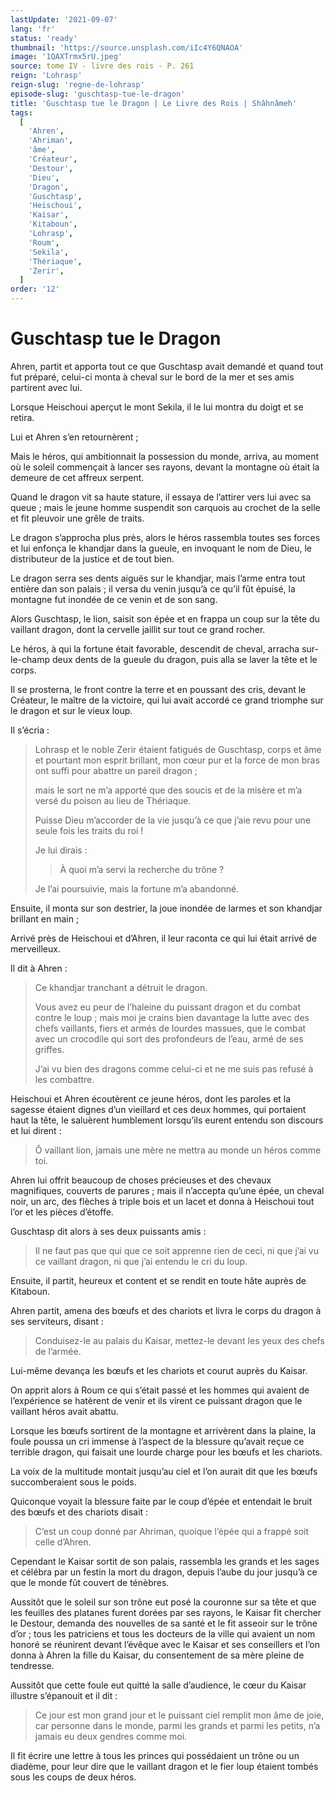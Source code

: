 ```yaml
---
lastUpdate: '2021-09-07'
lang: 'fr'
status: 'ready'
thumbnail: 'https://source.unsplash.com/iIc4Y6QNAOA'
image: '1QAXTrmx5rU.jpeg'
source: tome IV - livre des rois - P. 261
reign: 'Lohrasp'
reign-slug: 'regne-de-lohrasp'
episode-slug: 'guschtasp-tue-le-dragon'
title: 'Guschtasp tue le Dragon | Le Livre des Rois | Shâhnâmeh'
tags:
  [
    'Ahren',
    'Ahriman',
    'âme',
    'Créateur',
    'Destour',
    'Dieu',
    'Dragon',
    'Guschtasp',
    'Heischoui',
    'Kaisar',
    'Kitaboun',
    'Lohrasp',
    'Roum',
    'Sekila',
    'Thériaque',
    'Zerir',
  ]
order: '12'
---
```


<!-- LTeX: language=fr -->

# Guschtasp tue le Dragon

Ahren, partit et apporta tout ce que Guschtasp avait demandé et quand tout fut préparé, celui-ci monta à cheval sur le bord de la mer et ses amis partirent avec lui.

Lorsque Heischoui aperçut le mont Sekila, il le lui montra du doigt et se retira.

Lui et Ahren s’en retournèrent ;

Mais le héros, qui ambitionnait la possession du monde, arriva, au moment où le soleil commençait à lancer ses rayons, devant la montagne où était la demeure de cet affreux serpent.

Quand le dragon vit sa haute stature, il essaya de l’attirer vers lui avec sa queue ; mais le jeune homme suspendit son carquois au crochet de la selle et fit pleuvoir une grêle de traits.

Le dragon s’approcha plus près, alors le héros rassembla toutes ses forces et lui enfonça le khandjar dans la gueule, en invoquant le nom de Dieu, le distributeur de la justice et de tout bien.

Le dragon serra ses dents aiguës sur le khandjar, mais l’arme entra tout entière dan son palais ; il versa du venin jusqu’à ce qu’il fût épuisé, la montagne fut inondée de ce venin et de son sang.

Alors Guschtasp, le lion, saisit son épée et en frappa un coup sur la tête du vaillant dragon, dont la cervelle jaillit sur tout ce grand rocher.

Le héros, à qui la fortune était favorable, descendit de cheval, arracha sur-le-champ deux dents de la gueule du dragon, puis alla se laver la tête et le corps.

Il se prosterna, le front contre la terre et en poussant des cris, devant le Créateur, le maître de la victoire, qui lui avait accordé ce grand triomphe sur le dragon et sur le vieux loup.

Il s’écria :

> Lohrasp et le noble Zerir étaient fatigués de Guschtasp, corps et âme et pourtant mon esprit brillant, mon cœur pur et la force de mon bras ont suffi pour abattre un pareil dragon ;
>
> mais le sort ne m’a apporté que des soucis et de la misère et m’a versé du poison au lieu de Thériaque.
>
> Puisse Dieu m’accorder de la vie jusqu’à ce que j’aie revu pour une seule fois les traits du roi !
>
> Je lui dirais :
>
> > À quoi m’a servi la recherche du trône ?
>
> Je l’ai poursuivie, mais la fortune m’a abandonné.

Ensuite, il monta sur son destrier, la joue inondée de larmes et son khandjar brillant en main ;

Arrivé près de Heischoui et d’Ahren, il leur raconta ce qui lui était arrivé de merveilleux.

Il dit à Ahren :

> Ce khandjar tranchant a détruit le dragon.
>
> Vous avez eu peur de l’haleine du puissant dragon et du combat contre le loup ; mais moi je crains bien davantage la lutte avec des chefs vaillants, fiers et armés de lourdes massues, que le combat avec un crocodile qui sort des profondeurs de l’eau, armé de ses griffes.
>
> J’ai vu bien des dragons comme celui-ci et ne me suis pas refusé à les combattre.

Heischoui et Ahren écoutèrent ce jeune héros, dont les paroles et la sagesse étaient dignes d’un vieillard et ces deux hommes, qui portaient haut la tête, le saluèrent humblement lorsqu’ils eurent entendu son discours et lui dirent :

> Ô vaillant lion, jamais une mère ne mettra au monde un héros comme toi.

Ahren lui offrit beaucoup de choses précieuses et des chevaux magnifiques, couverts de parures ; mais il n’accepta qu’une épée, un cheval noir, un arc, des flèches à triple bois et un lacet et donna à Heischoui tout l’or et les pièces d’étoffe.

Guschtasp dit alors à ses deux puissants amis :

> Il ne faut pas que qui que ce soit apprenne rien de ceci, ni que j’ai vu ce vaillant dragon, ni que j’ai entendu le cri du loup.

Ensuite, il partit, heureux et content et se rendit en toute hâte auprès de Kitaboun.

Ahren partit, amena des bœufs et des chariots et livra le corps du dragon à ses serviteurs, disant :

> Conduisez-le au palais du Kaisar, mettez-le devant les yeux des chefs de l’armée.

Lui-même devança les bœufs et les chariots et courut auprès du Kaisar.

On apprit alors à Roum ce qui s’était passé et les hommes qui avaient de l’expérience se hatèrent de venir et ils virent ce puissant dragon que le vaillant héros avait abattu.

Lorsque les bœufs sortirent de la montagne et arrivèrent dans la plaine, la foule poussa un cri immense à l’aspect de la blessure qu’avait reçue ce terrible dragon, qui faisait une lourde charge pour les bœufs et les chariots.

La voix de la multitude montait jusqu’au ciel et l’on aurait dit que les bœufs succomberaient sous le poids.

Quiconque voyait la blessure faite par le coup d’épée et entendait le bruit des bœufs et des chariots disait :

> C’est un coup donné par Ahriman, quoique l’épée qui a frappé soit celle d’Ahren.

Cependant le Kaisar sortit de son palais, rassembla les grands et les sages et célébra par un festin la mort du dragon, depuis l’aube du jour jusqu’à ce que le monde fût couvert de ténèbres.

Aussitôt que le soleil sur son trône eut posé la couronne sur sa tête et que les feuilles des platanes furent dorées par ses rayons, le Kaisar fit chercher le Destour, demanda des nouvelles de sa santé et le fit asseoir sur le trône d’or ; tous les patriciens et tous les docteurs de la ville qui avaient un nom honoré se réunirent devant l’évêque avec le Kaisar et ses conseillers et l’on donna à Ahren la fille du Kaisar, du consentement de sa mère pleine de tendresse.

Aussitôt que cette foule eut quitté la salle d’audience, le cœur du Kaisar illustre s’épanouit et il dit :

> Ce jour est mon grand jour et le puissant ciel remplit mon âme de joie, car personne dans le monde, parmi les grands et parmi les petits, n’a jamais eu deux gendres comme moi.

Il fit écrire une lettre à tous les princes qui possédaient un trône ou un diadème, pour leur dire que le vaillant dragon et le fier loup étaient tombés sous les coups de deux héros.
